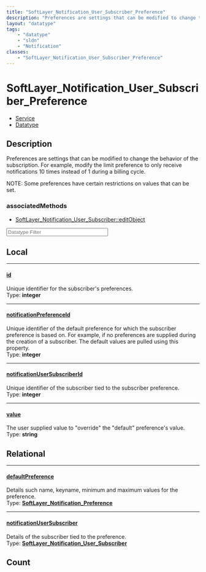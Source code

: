 ```yaml
---
title: "SoftLayer_Notification_User_Subscriber_Preference"
description: "Preferences are settings that can be modified to change the behavior of the subscription.  For example, modify the limit... "
layout: "datatype"
tags:
    - "datatype"
    - "sldn"
    - "Notification"
classes:
    - "SoftLayer_Notification_User_Subscriber_Preference"
---
```


# SoftLayer_Notification_User_Subscriber_Preference
<div id='service-datatype'>
    <ul id='sldn-reference-tabs'>
    <li id='service'> <a href='/reference/services/SoftLayer_Notification_User_Subscriber_Preference' >Service</a></li>    <li id='datatype'> <a href='/reference/datatypes/SoftLayer_Notification_User_Subscriber_Preference' >Datatype</a></li>
    </ul>
</div>

## Description 


Preferences are settings that can be modified to change the behavior of the subscription.  For example, modify the limit preference to only receive notifications 10 times instead of 1 during a billing cycle. 

NOTE: Some preferences have certain restrictions on values that can be set. 


### associatedMethods

*  [SoftLayer_Notification_User_Subscriber::editObject](/reference/services/SoftLayer_Notification_User_Subscriber/editObject )





<!-- Filer BEGIN -->
<div class="view-filters">
        <div class="clearfix">
            <div class="search-input-box">
                <input placeholder="Datatype Filter" onkeyup="titleSearch(inputId='prop-input', divId='properties', elementClass='prop-row')" 
                    type="text" id="prop-input" value="" size="30" maxlength="128" class="form-text">
            </div>
        </div>
</div>
<!-- Filer END -->

<div id="properties" class="content">
<div id="localProperties" class="prop-content" >

## Local
<div class="prop-row">

-----
[id]: #id
#### [id]
Unique identifier for the subscriber's preferences.   
<span class="type-label">Type: </span>**integer**  



</div>
<div class="prop-row">

-----
[notificationPreferenceId]: #notificationpreferenceid
#### [notificationPreferenceId]
Unique identifier of the default preference for which the subscriber preference is based on.  For example, if no preferences are supplied during the creation of a subscriber.  The default values are pulled using this property.   
<span class="type-label">Type: </span>**integer**  



</div>
<div class="prop-row">

-----
[notificationUserSubscriberId]: #notificationusersubscriberid
#### [notificationUserSubscriberId]
Unique identifier of the subscriber tied to the subscriber preference.   
<span class="type-label">Type: </span>**integer**  



</div>
<div class="prop-row">

-----
[value]: #value
#### [value]
The user supplied value to "override" the "default" preference's value.   
<span class="type-label">Type: </span>**string**  



</div>
</div>
<!-- LOCAL PROPERTY END -->

<div id="relationalProperties"  class="prop-content" >

## Relational
<div class="prop-row">

-----
[defaultPreference]: #defaultpreference
#### [defaultPreference]
Details such name, keyname, minimum and maximum values for the preference.  
<span class="type-label">Type: </span>**<a href='/reference/datatypes/SoftLayer_Notification_Preference'>SoftLayer_Notification_Preference </a>**  



</div>
<div class="prop-row">

-----
[notificationUserSubscriber]: #notificationusersubscriber
#### [notificationUserSubscriber]
Details of the subscriber tied to the preference.  
<span class="type-label">Type: </span>**<a href='/reference/datatypes/SoftLayer_Notification_User_Subscriber'>SoftLayer_Notification_User_Subscriber </a>**  



</div>

## Count
</div>



